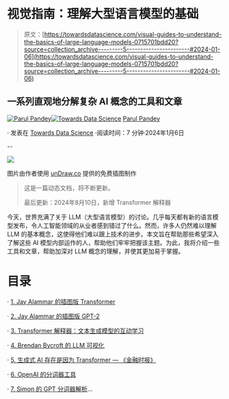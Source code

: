 # 视觉指南：理解大型语言模型的基础

> 原文：[https://towardsdatascience.com/visual-guides-to-understand-the-basics-of-large-language-models-0715701bdd20?source=collection_archive---------5-----------------------#2024-01-06](https://towardsdatascience.com/visual-guides-to-understand-the-basics-of-large-language-models-0715701bdd20?source=collection_archive---------5-----------------------#2024-01-06)

## 一系列直观地分解复杂 AI 概念的工具和文章

[](https://pandeyparul.medium.com/?source=post_page---byline--0715701bdd20--------------------------------)[![Parul Pandey](../Images/760b72a4feacfad6fc4224835c2e1f19.png)](https://pandeyparul.medium.com/?source=post_page---byline--0715701bdd20--------------------------------)[](https://towardsdatascience.com/?source=post_page---byline--0715701bdd20--------------------------------)[![Towards Data Science](../Images/a6ff2676ffcc0c7aad8aaf1d79379785.png)](https://towardsdatascience.com/?source=post_page---byline--0715701bdd20--------------------------------) [Parul Pandey](https://pandeyparul.medium.com/?source=post_page---byline--0715701bdd20--------------------------------)

· 发表在 [Towards Data Science](https://towardsdatascience.com/?source=post_page---byline--0715701bdd20--------------------------------) ·阅读时间：7 分钟·2024年1月6日

--

![](../Images/5daaebc9dd34c37fb288d68d6da342d0.png)

图片由作者使用 [unDraw.co](https://undraw.co/) 提供的免费插图制作

> 这是一篇动态文档，将不断更新。
> 
> 最后更新：2024年8月10日，新增 Transformer 解释器

今天，世界充满了关于 LLM（大型语言模型）的讨论。几乎每天都有新的语言模型发布，令人工智能领域的从业者感到错过了什么。然而，许多人仍然难以理解 LLM 的基本概念，这使得他们难以跟上技术的进步。本文旨在帮助那些希望深入了解这些 AI 模型内部运作的人，帮助他们牢牢把握该主题。为此，我将介绍一些工具和文章，帮助加深对 LLM 概念的理解，并使其更加易于掌握。

# 目录

· [1\. Jay Alammar 的插图版 Transformer](#a642)

· [2\. Jay Alammar 的插图版 GPT-2](#eee1)

· [3\. Transformer 解释器：文本生成模型的互动学习](#2985)

· [4\. Brendan Bycroft 的 LLM 可视化](#cee0)

· [5\. 生成式 AI 存在是因为 Transformer — 《金融时报》](#121e)

· [6\. OpenAI 的分词器工具](#7f7b)

· [7\. Simon 的 GPT 分词器解析](#b498)…
